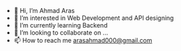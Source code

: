 - 👋 Hi, I’m Ahmad Aras
- 👀 I’m interested in Web Development and API designing
- 🌱 I’m currently learning Backend
- 💞️ I’m looking to collaborate on ...
- 📫 How to reach me arasahmad000@gmail.com

<!---
Ahmad0811/Ahmad0811 is a ✨ special ✨ repository because its `README.md` (this file) appears on your GitHub profile.
You can click the Preview link to take a look at your changes.
--->
